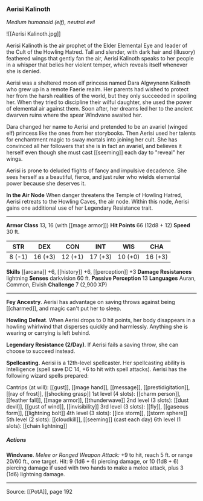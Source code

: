 ### Aerisi Kalinoth
_Medium humanoid (elf), neutral evil_

![[Aerisi Kalinoth.jpg]]

Aerisi Kalinoth is the air prophet of the Elder Elemental Eye and leader of the Cult of the Howling Hatred. Tall and slender, with dark hair and (illusory) feathered wings that gently fan the air, Aerisi Kalinoth speaks to her people in a whisper that belies her violent temper, which reveals itself whenever she is denied.

Aerisi was a sheltered moon elf princess named Dara Algwynenn Kalinoth who grew up in a remote Faerie realm. Her parents had wished to protect her from the harsh realities of the world, but they only succeeded in spoiling her. When they tried to discipline their wilful daughter, she used the power of elemental air against them. Soon after, her dreams led her to the ancient dwarven ruins where the spear Windvane awaited her.

Dara changed her name to Aerisi and pretended to be an avariel (winged elf) princess like the ones from her storybooks. Then Aerisi used her talents for enchantment magic to sway mortals into joining her cult. She has convinced all her followers that she is in fact an avariel, and believes it herself even though she must cast [[seeming]] each day to "reveal" her wings.

Aerisi is prone to deluded flights of fancy and impulsive decadence. She sees herself as a beautiful, fierce, and just ruler who wields elemental power because she deserves it.


**In the Air Node** When danger threatens the Temple of Howling Hatred, Aerisi retreats to the Howling Caves, the air node. Within this node, Aerisi gains one additional use of her Legendary Resistance trait.






---

**Armor Class** 13, 16 (with [[mage armor]])
**Hit Points** 66 (12d8 + 12)
**Speed** 30 ft.

| STR     | DEX     | CON     | INT     | WIS     | CHA     |
|---------|---------|---------|---------|---------|---------|
| 8 (-1) | 16 (+3) | 12 (+1) | 17 (+3) | 10 (+0) | 16 (+3) |

**Skills** [[arcana]] +6, [[history]] +6, [[perception]] +3
**Damage Resistances** lightning
**Senses** darkvision 60 ft.
**Passive Perception** 13
**Languages** Auran, Common, Elvish
**Challenge** 7 (2,900 XP)

---

**Fey Ancestry**. Aerisi has advantage on saving throws against being [[charmed]], and magic can't put her to sleep.

**Howling Defeat**. When Aerisi drops to 0 hit points, her body disappears in a howling whirlwind that disperses quickly and harmlessly. Anything she is wearing or carrying is left behind.

**Legendary Resistance (2/Day)**. If Aerisi fails a saving throw, she can choose to succeed instead.

**Spellcasting.** Aerisi is a 12th-level spellcaster. Her spellcasting ability is Intelligence (spell save DC 14, +6 to hit with spell attacks). Aerisi has the following wizard spells prepared:

Cantrips (at will): [[gust]], [[mage hand]], [[message]], [[prestidigitation]], [[ray of frost]], [[shocking grasp]]
1st level (4 slots): [[charm person]], [[feather fall]], [[mage armor]], [[thunderwave]]
2nd level (3 slots): [[dust devil]], [[gust of wind]], [[invisibility]]
3rd level (3 slots): [[fly]], [[gaseous form]], [[lightning bolt]]
4th level (3 slots): [[ice storm]], [[storm sphere]]
5th level (2 slots): [[cloudkill]], [[seeming]] (cast each day)
6th level (1 slots): [[chain lightning]]

##### Actions
**Windvane**. _Melee or Ranged Weapon Attack:_ +9 to hit, reach 5 ft. or range 20/60 ft., one target. Hit: 9 (1d6 + 6) piercing damage, or 10 (1d8 + 6) piercing damage if used with two hands to make a melee attack, plus 3 (1d6) lightning damage.


---

Source: [[PotA]], page 192